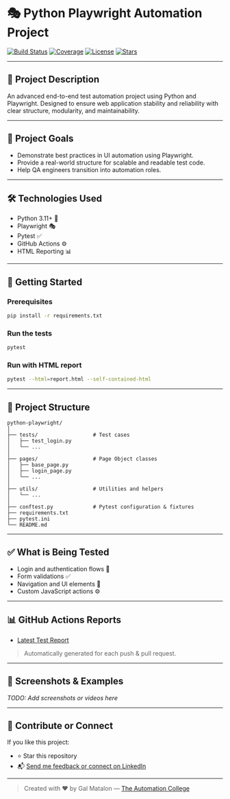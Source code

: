# 🎭 Python Playwright Automation Project

[![Build Status](https://github.com/galmatalon/python-playwright/actions/workflows/python-app.yml/badge.svg)](https://github.com/galmatalon/python-playwright/actions)
[![Coverage](https://img.shields.io/badge/Coverage-90%25-brightgreen)](https://github.com/galmatalon/python-playwright)
[![License](https://img.shields.io/github/license/galmatalon/python-playwright)](https://github.com/galmatalon/python-playwright/blob/main/LICENSE)
[![Stars](https://img.shields.io/github/stars/galmatalon/python-playwright?style=social)](https://github.com/galmatalon/python-playwright)

---

## 📌 Project Description

An advanced end-to-end test automation project using Python and Playwright. Designed to ensure web application stability and reliability with clear structure, modularity, and maintainability.

---

## 🎯 Project Goals

- Demonstrate best practices in UI automation using Playwright.
- Provide a real-world structure for scalable and readable test code.
- Help QA engineers transition into automation roles.

---

## 🛠️ Technologies Used

- Python 3.11+ 🐍
- Playwright 🎭
- Pytest ✅
- GitHub Actions ⚙️
- HTML Reporting 📊

---

## 🚀 Getting Started

### Prerequisites

```bash
pip install -r requirements.txt
```

### Run the tests

```bash
pytest
```

### Run with HTML report

```bash
pytest --html=report.html --self-contained-html
```

---

## 📁 Project Structure

```
python-playwright/
│
├── tests/                  # Test cases
│   ├── test_login.py
│   └── ...
│
├── pages/                  # Page Object classes
│   ├── base_page.py
│   ├── login_page.py
│   └── ...
│
├── utils/                  # Utilities and helpers
│   └── ...
│
├── conftest.py             # Pytest configuration & fixtures
├── requirements.txt
├── pytest.ini
└── README.md
```

---

## ✅ What is Being Tested

- Login and authentication flows 🔐
- Form validations ✅
- Navigation and UI elements 🧭
- Custom JavaScript actions ⚙️

---

## 📊 GitHub Actions Reports

- [Latest Test Report](https://github.com/galmatalon/python-playwright/actions)

> Automatically generated for each push & pull request.

---

## 📸 Screenshots & Examples

_TODO: Add screenshots or videos here_

---

## 🙌 Contribute or Connect

If you like this project:
- ⭐ Star this repository
- 📬 [Send me feedback or connect on LinkedIn](https://www.linkedin.com/in/gal-matalon)

---

> Created with ❤️ by Gal Matalon — [The Automation College](https://www.linkedin.com/company/automation-college)
